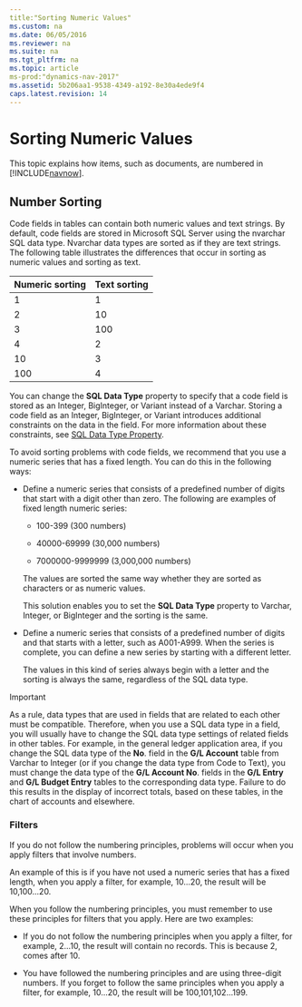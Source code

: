 ```yaml
---
title:"Sorting Numeric Values"
ms.custom: na
ms.date: 06/05/2016
ms.reviewer: na
ms.suite: na
ms.tgt_pltfrm: na
ms.topic: article
ms-prod:"dynamics-nav-2017"
ms.assetid: 5b206aa1-9538-4349-a192-8e30a4ede9f4
caps.latest.revision: 14
---
```

# Sorting Numeric Values
This topic explains how items, such as documents, are numbered in [!INCLUDE[navnow](includes/navnow_md.md)].  
  
## Number Sorting  
 Code fields in tables can contain both numeric values and text strings. By default, code fields are stored in Microsoft SQL Server using the nvarchar SQL data type. Nvarchar data types are sorted as if they are text strings. The following table illustrates the differences that occur in sorting as numeric values and sorting as text.  
  
|Numeric sorting|Text sorting|  
|---------------------|------------------|  
|1|1|  
|2|10|  
|3|100|  
|4|2|  
|10|3|  
|100|4|  
  
 You can change the **SQL Data Type** property to specify that a code field is stored as an Integer, BigInteger, or Variant instead of a Varchar. Storing a code field as an Integer, BigInteger, or Variant introduces additional constraints on the data in the field. For more information about these constraints, see [SQL Data Type Property](SQL-Data-Type-Property.md).  
  
 To avoid sorting problems with code fields, we recommend that you use a numeric series that has a fixed length. You can do this in the following ways:  
  
-   Define a numeric series that consists of a predefined number of digits that start with a digit other than zero. The following are examples of fixed length numeric series:  
  
    -   100\-399 \(300 numbers\)  
  
    -   40000\-69999 \(30,000 numbers\)  
  
    -   7000000\-9999999 \(3,000,000 numbers\)  
  
     The values are sorted the same way whether they are sorted as characters or as numeric values.  
  
     This solution enables you to set the **SQL Data Type** property to Varchar, Integer, or BigInteger and the sorting is the same.  
  
-   Define a numeric series that consists of a predefined number of digits and that starts with a letter, such as A001\-A999. When the series is complete, you can define a new series by starting with a different letter.  
  
     The values in this kind of series always begin with a letter and the sorting is always the same, regardless of the SQL data type.  
  
> [!IMPORTANT]  
>  As a rule, data types that are used in fields that are related to each other must be compatible. Therefore, when you use a SQL data type in a field, you will usually have to change the SQL data type settings of related fields in other tables. For example, in the general ledger application area, if you change the SQL data type of the **No**. field in the **G\/L Account** table from Varchar to Integer \(or if you change the data type from Code to Text\), you must change the data type of the **G\/L Account No**. fields in the **G\/L Entry** and **G\/L Budget Entry** tables to the corresponding data type. Failure to do this results in the display of incorrect totals, based on these tables, in the chart of accounts and elsewhere.  
  
### Filters  
 If you do not follow the numbering principles, problems will occur when you apply filters that involve numbers.  
  
 An example of this is if you have not used a numeric series that has a fixed length, when you apply a filter, for example, 10...20, the result will be 10,100...20.  
  
 When you follow the numbering principles, you must remember to use these principles for filters that you apply. Here are two examples:  
  
-   If you do not follow the numbering principles when you apply a filter, for example, 2...10, the result will contain no records. This is because 2, comes after 10.  
  
-   You have followed the numbering principles and are using three\-digit numbers. If you forget to follow the same principles when you apply a filter, for example, 10...20, the result will be 100,101,102...199.